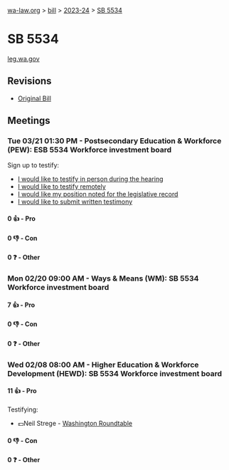 [wa-law.org](/) > [bill](/bill/) > [2023-24](/bill/2023-24/) > [SB 5534](/bill/2023-24/sb/5534/)

# SB 5534
[leg.wa.gov](https://app.leg.wa.gov/billsummary?BillNumber=5534&Year=2023&Initiative=false)

## Revisions
* [Original Bill](1/)

## Meetings
### Tue 03/21 01:30 PM - Postsecondary Education & Workforce (PEW): ESB 5534 Workforce investment board
Sign up to testify:
* [I would like to testify in person during the hearing](https://app.leg.wa.gov/csi/Testifier/Add?chamber=House&mId=31101&aId=153832&caId=22384&tId=1)
* [I would like to testify remotely](https://app.leg.wa.gov/csi/Testifier/Add?chamber=House&mId=31101&aId=153832&caId=22384&tId=2)
* [I would like my position noted for the legislative record](https://app.leg.wa.gov/csi/Testifier/Add?chamber=House&mId=31101&aId=153832&caId=22384&tId=3)
* [I would like to submit written testimony](https://app.leg.wa.gov/csi/Testifier/Add?chamber=House&mId=31101&aId=153832&caId=22384&tId=4)

#### 0 👍 - Pro

#### 0 👎 - Con

#### 0 ❓ - Other

### Mon 02/20 09:00 AM - Ways & Means (WM): SB 5534 Workforce investment board
#### 7 👍 - Pro

#### 0 👎 - Con

#### 0 ❓ - Other

### Wed 02/08 08:00 AM - Higher Education & Workforce Development (HEWD): SB 5534 Workforce investment board
#### 11 👍 - Pro
Testifying:
* 💵Neil Strege - [Washington Roundtable](/org/washington_roundtable/)

#### 0 👎 - Con

#### 0 ❓ - Other
